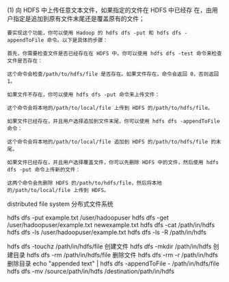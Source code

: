 (1) 向 HDFS 中上传任意文本文件，如果指定的文件在 HDFS 中已经存 在，由用户指定是追加到原有文件末尾还是覆盖原有的文件；

```
要实现这个功能，你可以使用 Hadoop 的 hdfs dfs -put 和 hdfs dfs -appendToFile 命令。以下是具体的步骤：

首先，你需要检查文件是否已经存在在 HDFS 中。你可以使用 hdfs dfs -test 命令来检查文件是否存在：

这个命令会检查/path/to/hdfs/file 是否存在。如果文件存在，命令会返回 0，否则返回 1。

如果文件不存在，你可以使用 hdfs dfs -put 命令来上传文件：

这个命令会将本地的/path/to/local/file 上传到 HDFS 的/path/to/hdfs/file。

如果文件已经存在，并且用户选择追加到文件末尾，你可以使用 hdfs dfs -appendToFile 命令：

这个命令会将本地的/path/to/local/file 追加到 HDFS 的/path/to/hdfs/file 的末尾。

如果文件已经存在，并且用户选择覆盖文件，你可以先删除 HDFS 中的文件，然后使用 hdfs dfs -put 命令上传新的文件：

这两个命令会先删除 HDFS 的/path/to/hdfs/file，然后将本地的/path/to/local/file 上传到 HDFS。
```

distributed file system 分布式文件系统

hdfs dfs -put example.txt /user/hadoopuser
hdfs dfs -get /user/hadoopuser/example.txt newexample.txt
hdfs dfs -cat /path/in/hdfs
hdfs dfs -ls /user/hadoopuser/example.txt
hdfs dfs -ls -R /path/in/hdfs

hdfs dfs -touchz /path/in/hdfs/file 创建文件
hdfs dfs -mkdir /path/in/hdfs 创建目录
hdfs dfs -rm /path/in/hdfs/file 删除文件
hdfs dfs -rm -r /path/in/hdfs 删除目录
echo "appended text" | hdfs dfs -appendToFile - /path/in/hdfs/file
hdfs dfs -mv /source/path/in/hdfs /destination/path/in/hdfs
